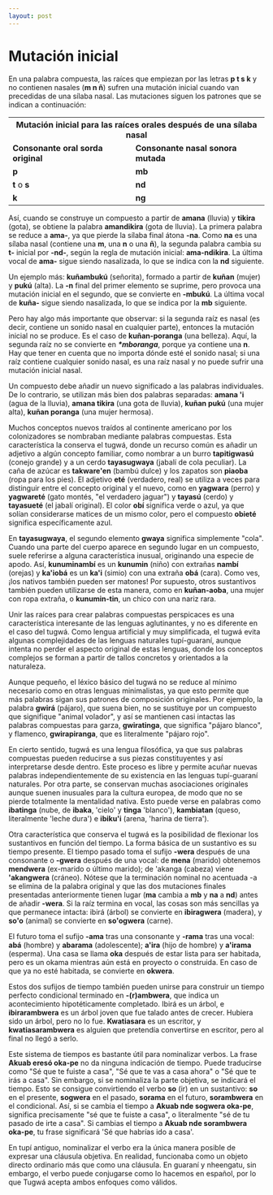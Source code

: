 ```yaml
---
layout: post
---
```


# Mutación inicial

En una palabra compuesta, las raíces que empiezan por las letras **p t s k** y no contienen nasales (**m n ñ**) sufren una mutación inicial cuando van precedidas de una sílaba nasal. Las mutaciones siguen los patrones que se indican a continuación:

<table align="center">
  <tr>
    <th colspan="2">Mutación inicial para las raíces orales después de una sílaba nasal</th>
  </tr>
  <tr>
    <td><b>Consonante oral sorda original</b></td>
    <td><b>Consonante nasal sonora mutada</b></td>
  </tr>
  <tr>
    <td><b>p</b></td>
    <td><b>mb</b></td>
  </tr>
   <tr>
    <td><b>t</b> o <b>s</b></td>
    <td><b>nd</b></td>
  </tr>
   <tr>
    <td><b>k</b></td>
    <td><b>ng</b></td>
  </tr>
</table>

Así, cuando se construye un compuesto a partir de **amana** (lluvia) y **tikira** (gota), se obtiene la palabra **amandikira** (gota de lluvia). La primera palabra se reduce a **ama-**, ya que pierde la sílaba final átona **-na**. Como **na** es una sílaba nasal (contiene una **m**, una **n** o una **ñ**), la segunda palabra cambia su **t-** inicial por **-nd-**, según la regla de mutación inicial: **ama-ndikira**. La última vocal de **ama-** sigue siendo nasalizada, lo que se indica con la **nd** siguiente.

Un ejemplo más: **kuñambukú** (señorita), formado a partir de **kuñan** (mujer) y **pukú** (alta). La **-n** final del primer elemento se suprime, pero provoca una mutación inicial en el segundo, que se convierte en **-mbukú**. La última vocal de **kuña-** sigue siendo nasalizada, lo que se indica por la **mb** siguiente.

Pero hay algo más importante que observar: si la segunda raíz es nasal (es decir, contiene un sonido nasal en cualquier parte), entonces la mutación inicial no se produce. Es el caso de **kuñan-poranga** (una belleza). Aquí, la segunda raíz no se convierte en *__*mboranga__*, porque ya contiene una **n**. Hay que tener en cuenta que no importa dónde esté el sonido nasal; si una raíz contiene cualquier sonido nasal, es una raíz nasal y no puede sufrir una mutación inicial nasal.

Un compuesto debe añadir un nuevo significado a las palabras individuales. De lo contrario, se utilizan más bien dos palabras separadas: **amana 'i** (agua de la lluvia), **amana tikira** (una gota de lluvia), **kuñan pukú** (una mujer alta), **kuñan poranga** (una mujer hermosa).

Muchos conceptos nuevos traídos al continente americano por los colonizadores se nombraban mediante palabras compuestas. Esta característica la conserva el tugwá, donde un recurso común es añadir un adjetivo a algún concepto familiar, como nombrar a un burro **tapitigwasú** (conejo grande) y a un cerdo **tayasugwaya** (jabalí de cola peculiar). La caña de azúcar es **takware'en** (bambú dulce) y los zapatos son **piaoba** (ropa para los pies). El adjetivo **eté** (verdadero, real) se utiliza a veces para distinguir entre el concepto original y el nuevo, como en **yagwara** (perro) y **yagwareté** (gato montés, "el verdadero jaguar") y **tayasú** (cerdo) y **tayasueté** (el jabalí original). El color **obí** significa verde o azul, ya que solían considerarse matices de un mismo color, pero el compuesto **obieté** significa específicamente azul.

En **tayasugwaya**, el segundo elemento **gwaya** significa simplemente "cola". Cuando una parte del cuerpo aparece en segundo lugar en un compuesto, suele referirse a alguna característica inusual, originando una especie de apodo. Así, **kunuminambí** es un **kunumin** (niño) con extrañas **nambí** (orejas) y **ka'iobá** es un **ka'i** (simio) con una extraña **obá** (cara). Como ves, ¡los nativos también pueden ser matones! Por supuesto, otros sustantivos también pueden utilizarse de esta manera, como en **kuñan-aoba**, una mujer con ropa extraña, o **kunumin-tin**, un chico con una nariz rara.

Unir las raíces para crear palabras compuestas perspicaces es una característica interesante de las lenguas aglutinantes, y no es diferente en el caso del tugwá. Como lengua artificial y muy simplificada, el tugwá evita algunas complejidades de las lenguas naturales tupí-guaraní, aunque intenta no perder el aspecto original de estas lenguas, donde los conceptos complejos se forman a partir de tallos concretos y orientados a la naturaleza.

Aunque pequeño, el léxico básico del tugwá no se reduce al mínimo necesario como en otras lenguas minimalistas, ya que esto permite que más palabras sigan sus patrones de composición originales. Por ejemplo, la palabra **gwirá** (pájaro), que suena bien, no se sustituye por un compuesto que signifique "animal volador", y así se mantienen casi intactas las palabras compuestas para garza, **gwiratinga**, que significa "pájaro blanco", y flamenco, **gwirapiranga**, que es literalmente "pájaro rojo".

En cierto sentido, tugwá es una lengua filosófica, ya que sus palabras compuestas pueden reducirse a sus piezas constituyentes y así interpretarse desde dentro. Este proceso es libre y permite acuñar nuevas palabras independientemente de su existencia en las lenguas tupí-guaraní naturales. Por otra parte, se conservan muchas asociaciones originales aunque suenen inusuales para la cultura europea, de modo que no se pierde totalmente la mentalidad nativa. Esto puede verse en palabras como **ibatinga** (nube, de **ibaka**, 'cielo' y **tinga** 'blanco'), **kambiatan** (queso, literalmente 'leche dura') e **ibiku'i** (arena, 'harina de tierra').

Otra característica que conserva el tugwá es la posibilidad de flexionar los sustantivos en función del tiempo. La forma básica de un sustantivo es su tiempo presente. El tiempo pasado toma el sufijo **-wera** después de una consonante o **-gwera** después de una vocal: de **mena** (marido) obtenemos **mendwera** (ex-marido o último marido); de 'akanga (cabeza) viene **'akangwera** (cráneo). Nótese que la terminación nominal no acentuada -a se elimina de la palabra original y que las dos mutaciones finales presentadas anteriormente tienen lugar (**ma** cambia a **mb** y **na** a **nd**) antes de añadir **-wera**. Si la raíz termina en vocal, las cosas son más sencillas ya que permanece intacta: ibirá (árbol) se convierte en **ibiragwera** (madera), y **so'o** (animal) se convierte en **so'ogwera** (carne).

El futuro toma el sufijo **-ama** tras una consonante y **-rama** tras una vocal: **abá** (hombre) y **abarama** (adolescente); **a'ira** (hijo de hombre) y **a'irama** (esperma). Una casa se llama **oka** después de estar lista para ser habitada, pero es un okama mientras aún está en proyecto o construida. En caso de que ya no esté habitada, se convierte en **okwera**.

Estos dos sufijos de tiempo también pueden unirse para construir un tiempo perfecto condicional terminado en **-(r)ambwera**, que indica un acontecimiento hipotéticamente completado. Ibirá es un árbol, e **ibirarambwera** es un árbol joven que fue talado antes de crecer. Hubiera sido un árbol, pero no lo fue. **Kwatiasara** es un escritor, y **kwatiasarambwera** es alguien que pretendía convertirse en escritor, pero al final no llegó a serlo.

Este sistema de tiempos es bastante útil para nominalizar verbos. La frase **Akuab eresó oka-pe** no da ninguna indicación de tiempo. Puede traducirse como "Sé que te fuiste a casa", "Sé que te vas a casa ahora" o "Sé que te irás a casa". Sin embargo, si se nominaliza la parte objetiva, se indicará el tiempo. Esto se consigue convirtiendo el verbo **so** (ir) en un sustantivo: **so** en el presente, **sogwera** en el pasado, **sorama** en el futuro, **sorambwera** en el condicional. Así, si se cambia el tiempo a **Akuab nde sogwera oka-pe**, significa precisamente "sé que te fuiste a casa", o literalmente "sé de tu pasado de irte a casa". Si cambias el tiempo a **Akuab nde sorambwera oka-pe**, tu frase significará 'Sé que habrías ido a casa'.

En tupí antiguo, nominalizar el verbo era la única manera posible de expresar una cláusula objetiva. En realidad, funcionaba como un objeto directo ordinario más que como una cláusula. En guaraní y nheengatu, sin embargo, el verbo puede conjugarse como lo hacemos en español, por lo que Tugwá acepta ambos enfoques como válidos.
